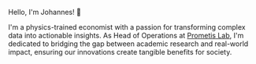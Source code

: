 Hello, I'm Johannes! 👋 

I'm a physics-trained economist with a passion for transforming complex data into actionable insights. As Head of Operations at [Prometis Lab](https://www.prometislab.org/), I'm dedicated to bridging the gap between academic research and real-world impact, ensuring our innovations create tangible benefits for society.
